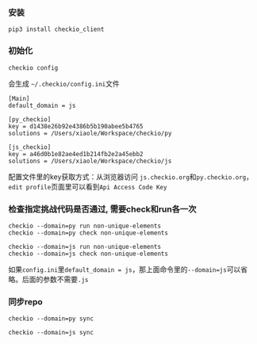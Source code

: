 ### 安装
```
pip3 install checkio_client
```

### 初始化
```
checkio config
```
会生成 `~/.checkio/config.ini`文件
```
[Main]
default_domain = js

[py_checkio]
key = d1438e26b92e4386b5b190abee5b4765
solutions = /Users/xiaole/Workspace/checkio/py

[js_checkio]
key = a46d0b1e82ae4ed1b214fb2e2a45ebb2
solutions = /Users/xiaole/Workspace/checkio/js
```

配置文件里的key获取方式：从浏览器访问 `js.checkio.org`和`py.checkio.org`，`edit profile`页面里可以看到`Api Access Code Key`

### 检查指定挑战代码是否通过, 需要check和run各一次
```shell
checkio --domain=py run non-unique-elements
checkio --domain=py check non-unique-elements
```
```shell
checkio --domain=js run non-unique-elements
checkio --domain=js check non-unique-elements
```
如果`config.ini`里`default_domain = js`，那上面命令里的`--domain=js`可以省略。后面的参数不需要`.js`

### 同步repo
```shell
checkio --domain=py sync
```
```shell
checkio --domain=js sync
```

